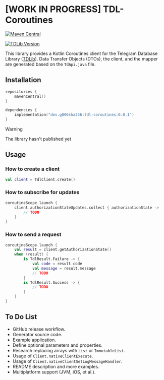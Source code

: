 # [WORK IN PROGRESS] TDL-Coroutines

[![Maven Central](https://img.shields.io/maven-central/v/dev.g000sha256/tdl-coroutines?label=Maven%20Central&labelColor=171C35&color=E38E33)](https://central.sonatype.com/artifact/dev.g000sha256/tdl-coroutines)

[![TDLib Version](https://img.shields.io/badge/TDLib-1.8.48-blue?labelColor=19212A&color=53A5E3)](https://github.com/tdlib/td/tree/b8b08b02dbbc0c05e7129e2f306c636c5b8ec04f)

This library provides a Kotlin Coroutines client for the Telegram Database Library ([TDLib](https://github.com/tdlib/td)).
Data Transfer Objects (DTOs), the client, and the mapper are generated based on the `TdApi.java` file.

## Installation

```kotlin
repositories {
    mavenCentral()
}
```

```kotlin
dependencies {
    implementation("dev.g000sha256:tdl-coroutines:0.0.1")
}
```

> [!WARNING]
> The library hasn't published yet

## Usage

### How to create a client

```kotlin
val client = TdlClient.create()
```

### How to subscribe for updates

```kotlin
coroutineScope.launch {
    client.authorizationStateUpdates.collect { authorizationState ->
        // TODO
    }
}
```

### How to send a request

```kotlin
coroutineScope.launch {
    val result = client.getAuthorizationState()
    when (result) {
        is TdlResult.Failure -> {
            val code = result.code
            val message = result.message
            // TODO
        }
        is TdlResult.Success -> {
            // TODO
        }
    }
}
```

## To Do List

- GitHub release workflow.
- Generator source code.
- Example application.
- Define optional parameters and properties.
- Research replacing arrays with `List` or `ImmutableList`.
- Usage of `Client.nativeClientExecute`.
- Usage of `Client.nativeClientSetLogMessageHandler`.
- README description and more examples.
- Multiplatform support (JVM, iOS, et al.).
